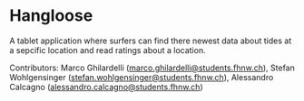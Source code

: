 # Hangloose
A tablet application where surfers can find there newest data about tides at a sepcific location and read ratings about a location.

Contributors: Marco Ghilardelli (marco.ghilardelli@students.fhnw.ch), Stefan Wohlgensinger (stefan.wohlgensinger@students.fhnw.ch), Alessandro Calcagno (alessandro.calcagno@students.fhnw.ch)
